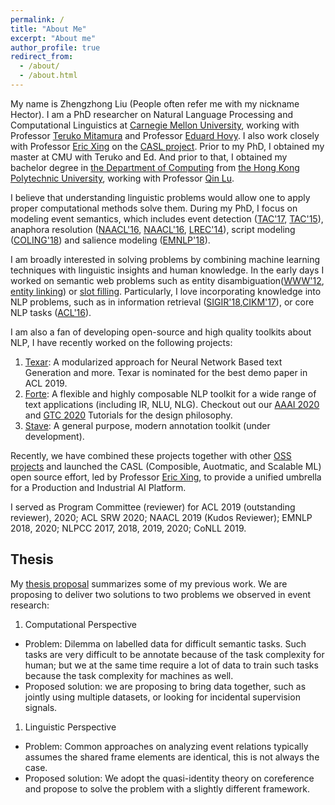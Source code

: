 ```yaml
---
permalink: /
title: "About Me"
excerpt: "About me"
author_profile: true
redirect_from: 
  - /about/
  - /about.html
---
```


My name is Zhengzhong Liu (People often refer me with my nickname Hector). I am a PhD researcher on Natural Language Processing and Computational Linguistics at [Carnegie Mellon University](https://www.lti.cs.cmu.edu/), working with Professor [Teruko Mitamura](https://www.cs.cmu.edu/~teruko/) and Professor [Eduard Hovy](https://www.cs.cmu.edu/~hovy/). I also work closely with Professor [Eric Xing](http://www.cs.cmu.edu/~epxing/) on the [CASL project](https://casl-project.github.io/). Prior to my PhD, I obtained my master at CMU with Teruko and Ed. And prior to that, I obtained my bachelor degree in [the Department of Computing](https://www.comp.polyu.edu.hk/) from [the Hong Kong Polytechnic University](https://www.polyu.edu.hk/), working with Professor [Qin Lu](https://www4.comp.polyu.edu.hk/~csluqin/). 

I believe that understanding linguistic problems would allow one to apply proper computational methods solve them. During my PhD, I focus on modeling event semantics, which includes event detection ([TAC'17](https://hunterhector.github.io/publication/2015-11-01-tac2015overview), [TAC'15](https://hunterhector.github.io/publication/2015-11-01-tac2015overview)), anaphora resolution ([NAACL'16](https://hunterhector.github.io/publication/2016-06-16-naacl_2016vpe), [NAACL'16](https://hunterhector.github.io/publication/2016-06-12-naacl2016coref), [LREC'14](https://hunterhector.github.io/publication/2014-05-26-lrec2014coref])), script modeling ([COLING'18](https://hunterhector.github.io/publication/2018-01-13-coling2018sequencing)) and salience modeling ([EMNLP'18](https://hunterhector.github.io/publication/2018-09-03-emnlp2018salience)).

I am broadly interested in solving problems by combining machine learning techniques with linguistic insights and human knowledge. In the early days I worked on semantic web problems such as entity disambiguation([WWW'12](https://hunterhector.github.io/publication/2012-04-16-www2012), [entity linking](https://github.com/hunterhector/dbpedia-spotlight)) or [slot filling](https://hunterhector.github.io/publication/2011-11-14-tac2011). Particularly, I love incorporating knowledge into NLP problems, such as in information retrieval ([SIGIR'18](https://hunterhector.github.io/publication/2018-03-03-sigir2018rank_salience),[CIKM'17](https://hunterhector.github.io/publication/2017-11-07-cikm2017joint)), or core NLP tasks ([ACL'16](https://hunterhector.github.io/publication/2016-08-07-acl_2016logic)).

I am also a fan of developing open-source and high quality toolkits about NLP, I have recently worked on the following projects:
  1. [Texar](https://asyml.io/): A modularized approach for Neural Network Based text Generation and more. Texar is nominated for the best demo paper in ACL 2019.
  1. [Forte](https://github.com/asyml/forte): A flexible and highly composable NLP toolkit for a wide range of text applications (including IR, NLU, NLG). Checkout out our [AAAI 2020](https://asyml.github.io/aaai_tutorial/) and [GTC 2020](https://developer.nvidia.com/gtc/2020/video/s21560-vid) Tutorials for the design philosophy.
  1. [Stave](https://github.com/asyml/stave): A general purpose, modern annotation toolkit (under development).

Recently, we have combined these projects together with other [OSS projects](https://github.com/petuum) and launched the CASL (Composible, Auotmatic, and Scalable ML) open source effort, led by Professor [Eric Xing](http://www.cs.cmu.edu/~epxing/), to provide a unified umbrella for a Production and Industrial AI Platform. 

I served as Program Committee (reviewer) for ACL  2019 (outstanding reviewer), 2020; ACL SRW 2020; NAACL 2019 (Kudos Reviewer); EMNLP 2018, 2020; NLPCC 2017, 2018, 2019, 2020; CoNLL 2019.

Thesis
---
My [thesis proposal](https://hunterhector.github.io/files/thesis/proposal_draft.pdf) summarizes some of my previous work. We are proposing to deliver two solutions to two problems we observed in event research:
1. Computational Perspective
  - Problem: Dilemma on labelled data for difficult semantic tasks. Such tasks are very difficult to be annotate because of the task complexity for human; but we at the same time require a lot of data to train such tasks because the task complexity for machines as well. 
  - Proposed solution: we are proposing to bring data together, such as jointly using multiple datasets, or looking for incidental supervision signals.
1. Linguistic Perspective
  - Problem: Common approaches on analyzing event relations typically assumes the shared frame elements are identical, this is not always the case.
  - Proposed solution: We adopt the quasi-identity theory on coreference and propose to solve the problem with a slightly different framework.

